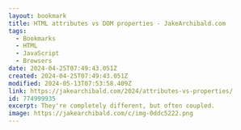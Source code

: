 ```yaml
---
layout: bookmark
title: HTML attributes vs DOM properties - JakeArchibald.com
tags:
  - Bookmarks
  - HTML
  - JavaScript
  - Browsers
date: 2024-04-25T07:49:43.051Z
created: 2024-04-25T07:49:43.051Z
modified: 2024-05-13T07:53:58.409Z
link: https://jakearchibald.com/2024/attributes-vs-properties/
id: 774999935
excerpt: They're completely different, but often coupled.
image: https://jakearchibald.com/c/img-0ddc5222.png
---
```

